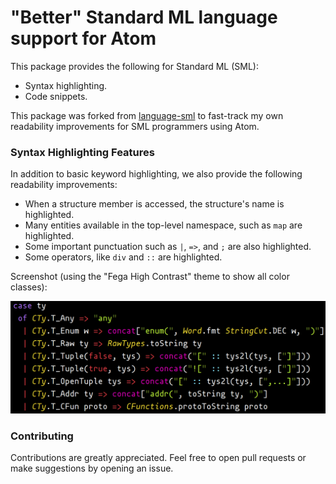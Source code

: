 # "Better" Standard ML language support for Atom

This package provides the following for Standard ML (SML):

- Syntax highlighting.
- Code snippets.

This package was forked from [language-sml](https://github.com/Jakehp/language-sml)
to fast-track my own readability improvements for SML programmers using Atom.

### Syntax Highlighting Features

In addition to basic keyword highlighting, we also provide the following readability improvements:

- When a structure member is accessed, the structure's name is highlighted.
- Many entities available in the top-level namespace, such as `map` are highlighted.
- Some important punctuation such as `|`, `=>`, and `;` are also highlighted.
- Some operators, like `div` and `::` are highlighted.

Screenshot (using the "Fega High Contrast" theme to show all color classes):

![screenshot here](screenshot.png)

### Contributing

Contributions are greatly appreciated. Feel free to open pull requests or make suggestions by opening an issue.
